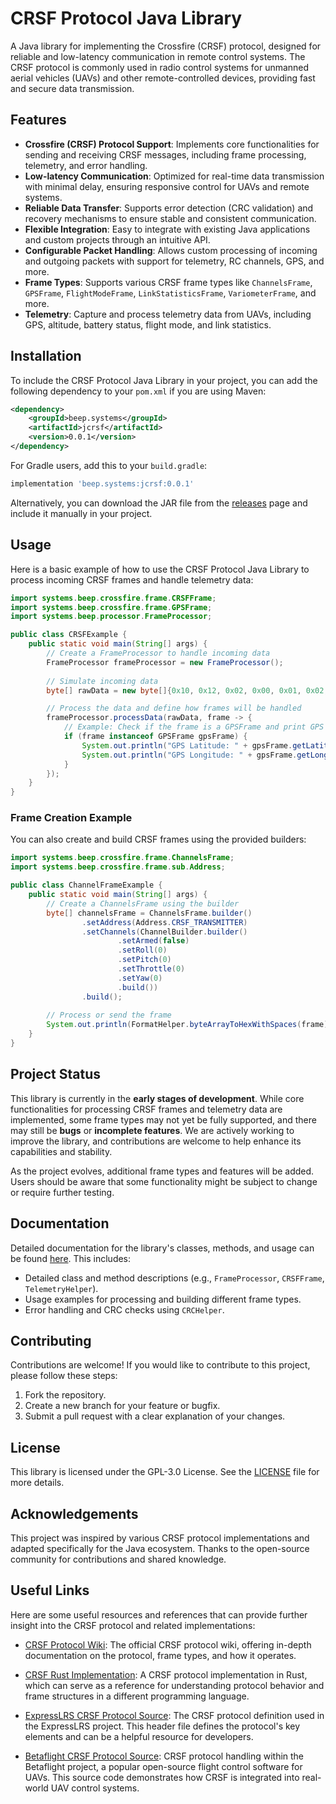 # CRSF Protocol Java Library

A Java library for implementing the Crossfire (CRSF) protocol, designed for reliable and low-latency communication in remote control systems. The CRSF protocol is commonly used in radio control systems for unmanned aerial vehicles (UAVs) and other remote-controlled devices, providing fast and secure data transmission.

## Features

- **Crossfire (CRSF) Protocol Support**: Implements core functionalities for sending and receiving CRSF messages, including frame processing, telemetry, and error handling.
- **Low-latency Communication**: Optimized for real-time data transmission with minimal delay, ensuring responsive control for UAVs and remote systems.
- **Reliable Data Transfer**: Supports error detection (CRC validation) and recovery mechanisms to ensure stable and consistent communication.
- **Flexible Integration**: Easy to integrate with existing Java applications and custom projects through an intuitive API.
- **Configurable Packet Handling**: Allows custom processing of incoming and outgoing packets with support for telemetry, RC channels, GPS, and more.
- **Frame Types**: Supports various CRSF frame types like `ChannelsFrame`, `GPSFrame`, `FlightModeFrame`, `LinkStatisticsFrame`, `VariometerFrame`, and more.
- **Telemetry**: Capture and process telemetry data from UAVs, including GPS, altitude, battery status, flight mode, and link statistics.

## Installation

To include the CRSF Protocol Java Library in your project, you can add the following dependency to your `pom.xml` if you are using Maven:

```xml
<dependency>
    <groupId>beep.systems</groupId>
    <artifactId>jcrsf</artifactId>
    <version>0.0.1</version>
</dependency>
```

For Gradle users, add this to your `build.gradle`:

```groovy
implementation 'beep.systems:jcrsf:0.0.1'
```

Alternatively,
you can download the JAR file from the [releases](https://github.com/beep-systems/jcrsf/releases) page and include it manually in your project.

## Usage

Here is a basic example of how to use the CRSF Protocol Java Library to process incoming CRSF frames and handle telemetry data:

```java
import systems.beep.crossfire.frame.CRSFFrame;
import systems.beep.crossfire.frame.GPSFrame;
import systems.beep.processor.FrameProcessor;

public class CRSFExample {
    public static void main(String[] args) {
        // Create a FrameProcessor to handle incoming data
        FrameProcessor frameProcessor = new FrameProcessor();
        
        // Simulate incoming data
        byte[] rawData = new byte[]{0x10, 0x12, 0x02, 0x00, 0x01, 0x02, 0x03};

        // Process the data and define how frames will be handled
        frameProcessor.processData(rawData, frame -> {
            // Example: Check if the frame is a GPSFrame and print GPS data
            if (frame instanceof GPSFrame gpsFrame) {
                System.out.println("GPS Latitude: " + gpsFrame.getLatitude());
                System.out.println("GPS Longitude: " + gpsFrame.getLongitude());
            }
        });
    }
}
```

### Frame Creation Example

You can also create and build CRSF frames using the provided builders:

```java
import systems.beep.crossfire.frame.ChannelsFrame;
import systems.beep.crossfire.frame.sub.Address;

public class ChannelFrameExample {
    public static void main(String[] args) {
        // Create a ChannelsFrame using the builder
        byte[] channelsFrame = ChannelsFrame.builder()
                .setAddress(Address.CRSF_TRANSMITTER)
                .setChannels(ChannelBuilder.builder()
                        .setArmed(false)
                        .setRoll(0)
                        .setPitch(0)
                        .setThrottle(0)
                        .setYaw(0)
                        .build())
                .build();
        
        // Process or send the frame
        System.out.println(FormatHelper.byteArrayToHexWithSpaces(frame));
    }
}
```

## Project Status

This library is currently in the **early stages of development**. While core functionalities for processing CRSF frames and telemetry data are implemented, some frame types may not yet be fully supported, and there may still be **bugs** or **incomplete features**. We are actively working to improve the library, and contributions are welcome to help enhance its capabilities and stability.

As the project evolves, additional frame types and features will be added. Users should be aware that some functionality might be subject to change or require further testing.


## Documentation

Detailed documentation for the library's classes, methods, and usage can be found [here](https://github.com/beep-systems/jcrsf/wiki). This includes:
- Detailed class and method descriptions (e.g., `FrameProcessor`, `CRSFFrame`, `TelemetryHelper`).
- Usage examples for processing and building different frame types.
- Error handling and CRC checks using `CRCHelper`.

## Contributing

Contributions are welcome! If you would like to contribute to this project, please follow these steps:
1. Fork the repository.
2. Create a new branch for your feature or bugfix.
3. Submit a pull request with a clear explanation of your changes.

## License

This library is licensed under the GPL-3.0 License. See the [LICENSE](https://github.com/beep-systems/jcrsf/blob/master/LICENSE) file for more details.

## Acknowledgements

This project was inspired by various CRSF protocol implementations and adapted specifically for the Java ecosystem.
Thanks to the open-source community for contributions and shared knowledge.

## Useful Links

Here are some useful resources and references that can provide further insight into the CRSF protocol and related implementations:

- [CRSF Protocol Wiki](https://github.com/crsf-wg/crsf/wiki): The official CRSF protocol wiki, offering in-depth documentation on the protocol, frame types, and how it operates.

- [CRSF Rust Implementation](https://github.com/tact1m4n3/crsf-rs): A CRSF protocol implementation in Rust, which can serve as a reference for understanding protocol behavior and frame structures in a different programming language.

- [ExpressLRS CRSF Protocol Source](https://github.com/ExpressLRS/ExpressLRS/blob/master/src/lib/CrsfProtocol/crsf_protocol.h): The CRSF protocol definition used in the ExpressLRS project. This header file defines the protocol's key elements and can be a helpful resource for developers.

- [Betaflight CRSF Protocol Source](https://github.com/betaflight/betaflight/blob/master/src/main/rx/crsf.c): CRSF protocol handling within the Betaflight project, a popular open-source flight control software for UAVs. This source code demonstrates how CRSF is integrated into real-world UAV control systems.
